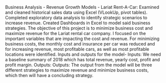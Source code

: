 Business Analysis - Revenue Growth Models - Lariat Rent-A-Car: Examined and cleaned historical sales data using Excel (VLookUp, pivot tables). Completed exploratory data analysis to identify strategic scenarios to increase revenue. Created Dashboards in Excel to model said business strategies.
The objective of this project is to minimize business cost and maximize revenue for the Lariat rental car company. I focused on the important variables that are impacting the cost and revenue.
For minimizing business costs, the monthly cost and insurance per car was reduced and for increasing revenue, most profitable cars, as well as most profitable locations were identified.
Inputs and outputs for the model- Inputs: We need a baseline summary of 2018 which has total revenue, yearly cost, profit and profit margin. Outputs: Outputs:  The output from the model will be three different strategies to maximize revenue and minimize business costs, which then will have a concluding strategy.
